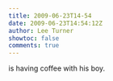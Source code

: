 ```yaml
---
title: 2009-06-23T14-54
date: 2009-06-23T14:54:12Z
author: Lee Turner
showtoc: false
comments: true
---
```


is having coffee with his boy.


